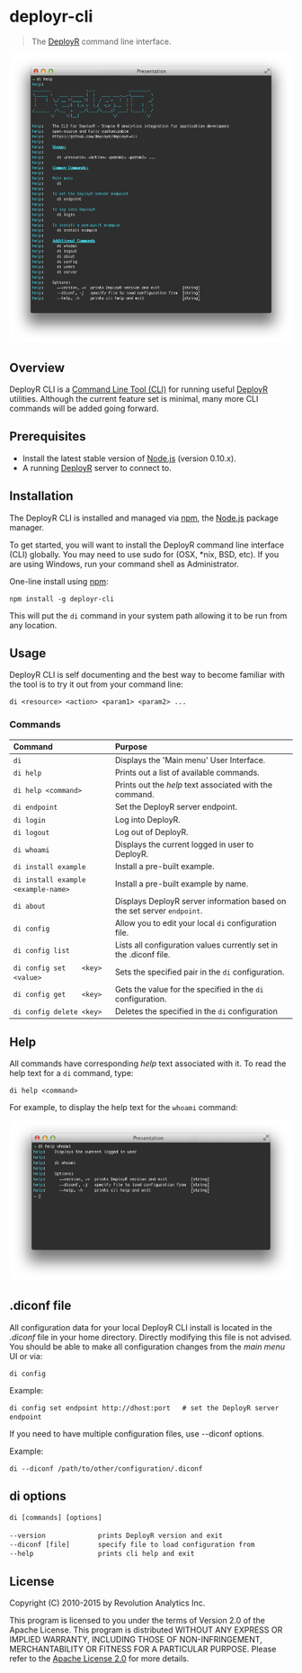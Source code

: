 # deployr-cli

> The [DeployR](http://deployr.revolutionanalytics.com) command line interface. 

<img src="https://github.com/swells/deployr-cli/raw/master/assets/di.png"/>

## Overview

DeployR CLI is a [Command Line Tool (CLI)](http://en.wikipedia.org/wiki/Command-line_interface) for running useful 
[DeployR](http://deployr.revolutionanalytics.com) utilities. Although the 
current feature set is minimal, many more CLI commands will be added going 
forward.

## Prerequisites

- Install the latest stable version of [Node.js](http://nodejs.org/) (version 0.10.x).
- A running [DeployR](http://deployr.revolutionanalytics.com/documents/admin/install) server to connect to.

## Installation

The DeployR CLI is installed and managed via [npm](http://npmjs.org), the [Node.js](http://nodejs.org/) package manager.

To get started, you will want to install the DeployR command line interface (CLI) 
globally. You may need to use sudo for (OSX, *nix, BSD, etc). If you are using 
Windows, run your command shell as Administrator.

One-line install using [npm](http://npmjs.org):

```
npm install -g deployr-cli
```

This will put the `di` command in your system path allowing it to be run from 
any location.

## Usage

DeployR CLI is self documenting and the best way to become familiar with the tool is to 
try it out from your command line:

```
di <resource> <action> <param1> <param2> ...
```

### Commands

 Command                                     | Purpose
 :------------------------------------------ | :-------
 `di`                                        | Displays the 'Main menu' User Interface.
 `di help`                                   | Prints out a list of available commands.
 `di help <command>`                         | Prints out the _help_ text associated with the command.
 `di endpoint`                               | Set the DeployR server endpoint.
 `di login`                                  | Log into DeployR.
 `di logout`                                 | Log out of DeployR.
 `di whoami`                                 | Displays the current logged in user to DeployR.
 `di install example`                        | Install a pre-built example.
 `di install example <example-name>`         | Install a pre-built example by name.
 `di about`                                  | Displays DeployR server information based on the set server `endpoint`.
 `di config`                                 | Allow you to edit your local `di` configuration file.
 `di config list`                            | Lists all configuration values currently set in the .diconf file.
 `di config set    <key> <value>`            | Sets the specified <key> <value> pair in the `di` configuration.
 `di config get    <key>`                    | Gets the value for the specified <key> in the `di` configuration.
 `di config delete <key>`                    | Deletes the specified <key> in the `di` configuration
 
## Help

All commands have corresponding _help_ text associated with it. To read the help
text for a `di` command, type:

```
di help <command>
```

For example, to display the help text for the `whoami` command:

<img src="https://github.com/swells/deployr-cli/raw/master/assets/whoami.png"/>

## .diconf file

All configuration data for your local DeployR CLI install is located in the *.diconf* 
file in your home directory. Directly modifying this file is not advised. You 
should be able to make all configuration changes from the _main menu_ UI or via:

```
di config
```

Example:

```
di config set endpoint http://dhost:port   # set the DeployR server endpoint
```

If you need to have multiple configuration files, use --diconf options.

Example:

```
di --diconf /path/to/other/configuration/.diconf
```

## di options

    di [commands] [options]
 
    --version             prints DeployR version and exit
    --diconf [file]       specify file to load configuration from
    --help                prints cli help and exit

## License

Copyright (C) 2010-2015 by Revolution Analytics Inc.

This program is licensed to you under the terms of Version 2.0 of the Apache 
License. This program is distributed WITHOUT ANY EXPRESS OR IMPLIED WARRANTY, 
INCLUDING THOSE OF NON-INFRINGEMENT, MERCHANTABILITY OR FITNESS FOR A PARTICULAR 
PURPOSE. Please refer to the [Apache License 2.0](http://www.apache.org/licenses/LICENSE-2.0) for more details.
